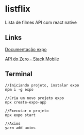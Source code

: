 # listflix
 Lista de filmes API com react native


## Links
 
[Documentação expo](https://docs.expo.dev/)

[API do Zero - Stack Mobile](https://www.youtube.com/watch?v=WejbsEnvvRQ&list=PLizN3WA8HR1wWcGsl13Q4Jas4tp-sQaZe)


## Terminal
 ```JS
//Iniciando projeto, instalar expo
npm i -g expo

//Cria um novo projeto expo
npx create-expo-app

//Executar o projeto
npx expo start

//Axios
yarn add axios

```

